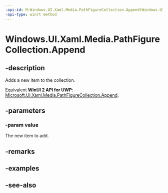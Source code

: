 ```yaml
---
-api-id: M:Windows.UI.Xaml.Media.PathFigureCollection.Append(Windows.UI.Xaml.Media.PathFigure)
-api-type: winrt method
---
```


<!-- Method syntax
public void Append(Windows.UI.Xaml.Media.PathFigure value)
-->

# Windows.UI.Xaml.Media.PathFigureCollection.Append

## -description
Adds a new item to the collection.

Equivalent **WinUI 2 API for UWP**: [Microsoft.UI.Xaml.Media.PathFigureCollection.Append](/windows/winui/api/microsoft.ui.xaml.media.pathfigurecollection.append).

## -parameters
### -param value
The new item to add.

## -remarks

## -examples

## -see-also
